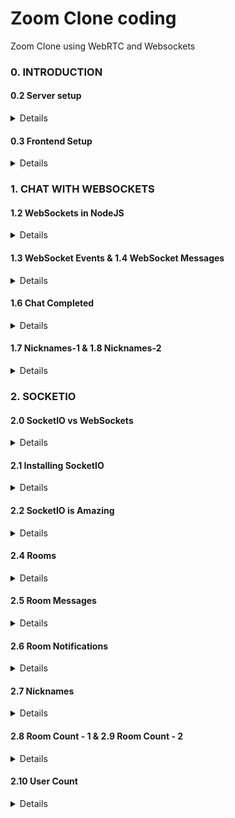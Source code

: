 # Zoom Clone coding

Zoom Clone using WebRTC and Websockets

### 0. INTRODUCTION
#### 0.2 Server setup
<details>

1. 프로젝트 초기화
    - npm init -y
        - npm(Node Packaged Manager): Node.js로 만들어진 모듈을 웹에서 받아서 설치하고 관리해주는 프로그램
        - npm init : 프로젝트 초기화(내용이 비어있는 package.json 생성)
        - -y : defualt값으로 package.json 생성
2. package.json 수정
    - script, main 삭제
    - description 추가
    - license MIT로 변경
3. Nodemon 설치
    - npm i nodemon -D
4. Babel 설치
    - npm i @babel/core @babel/cli @babel/node -D
5. Preset 설치
    - npm i @babel/preset-env -D
6. Express 설치
    - npm i express
7. Pug 설치
    - npm i pug
8. nodemon.json 추가 & nodemon 설정
    - exec key 추가(src/server.js에 대해 babel-node 명령문 실행)
9. babel.config.json 추가
    - 사용할 preset 입력
10. package.json script 추가
    - dev key 추가: nodemon 호출 -> nodemon.js의 코드 실행
11. src/server.js 추가
    - express import
    - app 생성 후 app.listen(3000) : 3000port로 실행
12. 실행
    - npm run dev

</details>

#### 0.3 Frontend Setup
<details>

1. server.js에 Pug 설정
2. server.js에 route 설정
    - ecpress()로 home.pug를 렌더링 함
3. server.js에 static file 등록
    - /public 경로에 있는 파일들(현재 app.js)이 static으로 등록
4. home.pug 수정
    - script 적용 app.js
    - html 뼈대 코드 작성
    - MVP CSS 적용
5. app.js 수정
    - 이곳에 js코드 작성함
    - 테스트 용으로 alert 작성
6. nodemon 설정 변경
    - /public 경로의 파일들을 ignore로 지정
    - ignore: 해당 경로의 파일이 변경되어도 서버가 재시작 되지 않음
    - front-end가 변경될 때는 server까지 재시작할 필요 없음
</details>

### 1. CHAT WITH WEBSOCKETS
#### 1.2 WebSockets in NodeJS
<details>

1. catchall url 만들기(server.js 수정)
    - 다른 경로("/*") 이동시 다시 home("/")으로 redirect 되도록 설정
2. ws(WebSocket) 설치
    - npm i ws
3. WebSocket 서버 적용
    - ws와 express를 합칠 예정
    - 원래 express는 http를 사용함
    - server.js ->import http
    - server.js -> import ws
    - code 삽입
    ```javascript
    const server = http.createServer(app);
    const wss = new WebSocket.server({server});
    ```
    - http와 ws를 다 사용할 수 있다(2개의 protocol 다 같은 port를 공유)
    - http서버가 필요한 이유는 views, static files, home, redirection을 사용하기 위함

</details>

#### 1.3 WebSocket Events & 1.4 WebSocket Messages
<details>

ws를 사용해서 backend와 frontend사이에 connection(연결) 생성
1. server.js (backend)
    ```javascript
    wss.on("connection", (socket) => {
        console.log("Connection to Browser!✅");
        socket.on("close", () => console.log("Disconnected from the Browser!❌"));
        socket.on("message", (message) => {
            console.log(message.toString('utf8'));
        });
        socket.send("hello!");
    });
    ```
    - socket을 받기 위해 connection 연결
    - server.js에서 console.log는 터미널창에 나타난다
    - close 이벤트 추가: 서버가 오프라인이 될때(브라우저(탭)이 닫힐때)
    - message 이벤트 추가: front에서 전달된 메세지 처리
    - socket.send() : front로 메세지 보내기
2. app.js (frontend)
    ```javascript
    const socket = new WebSocket(`ws://${window.location.host}`);

    socket.addEventListener("open", () => {
       console.log("Connected to Server!✅");
    })

    socket.addEventListener("message", (message) => {
       console.log("New message: ", message.data);
    });

    socket.addEventListener("close", () => {
       console.log("Disconnected from Server!❌");
    });

    setTimeout(() => {
       socket.send("hello from the browser!");
    }, 10000); // 10s 뒤에 실행
    ```
    - frontend에서 backend로 연결
    - open 이벤트 추가: 브라우저가 열리면 실행
    - message 이벤트 추가: backend에서 보낸메지 처리
    - close 이벤트 추가: 서버엣 연결을 끊은 경우
    - socket.send(): backend로 메세지 보내기
- ` (backtick, grave accent, backquoto, 억음부호)
    - 키보드 숫자 1의 왼쪽에 있는 거(tap키 위에 있는거)
    - C++이나 Java 같은 프로그램 언어에서는 ', " 과 동일하게 사용하지만, javascript에서는 다른게 쓰인다
    - 템플릿 리터럴(Template literals): 문자열 안에서 ${}(place holder, 플레이스 홀더)를 쓰기 위해 사용함
    - 이를 템플릿 리터럴(Template literals)이라고 한다: 정의)내장된 표현식을 허용하는 문자열 리터럴
    ```javascript
    console.log("정답: " + answer);
    console.log(`정답: ${answer}`); // Template literals
    ```
</details>

#### 1.6 Chat Completed
<details>

user가 보낸 message를 다시 모든 user에게 돌려주는 기능 추가
1. src/views/home.pug 에 form, input, button, ul 추가
2. src/public/js/app.js
    - submit시 input의 내용을 서버에 전달
3. src/server.js
    - frontend에서 전달받은 message를 모든 user에게 전달
</details>

#### 1.7 Nicknames-1 & 1.8 Nicknames-2
<details>

메세지를 ul list에 추가하기
메세지에 닉네임 추가하기
1. src/views/home.pug
    - 닉네임 form 추가
2. src/public/js/app.js
    - 닉네임 input값(Javascript Object)을 String 타입(JSON 문자열)으로 변환하는 메서드 추가
    - 닉네임을 backend로 전달하는 함수 추가(String 타입으로 전달)
    - backend에서 받은 메세지를 home.pug의 ul list에 추가
3. src/server.js
    - frontend에서 받은 messege(JSON 문자열)를 다시 Javascript Object로 변환(const parsedMsg)
    - 변환된 messege를 분류(switch(parsedMsg.type){})
    - parsedMsg.type === "nickname" -> socket에 저장
    - parsedMsg.type === "new_message" -> 닉네임과 함께 forntend에 전달
<br>

##### 왜 Javascript Object를 String으로 바꿔줘야하는가?
- 연결하고 싶은 back-end 서버가 javascript 서버가 아닐 수도 있기 때문
- websocket은 브라우저에 있는 API -> 백엔드에서는 다양한 프로그래밍 언어를 사용할 수 있기 때문에 이 API는 어떠한 판단도 하지 않음

##### socket 안에 정보를 저장 할 수 있다
```javascript
socket[] = "data";
```
</details>

### 2. SOCKETIO
#### 2.0 SocketIO vs WebSockets
<details>

socket IO: 실시간, 짧은 대기시간, 양방향, event 기반의 통신을 가능하게 하는 라이브러리(or 프레임워크)
- 자동 재연결 지원, 연결 끊김 확인, 바이너리 지원
    - socket IO는 연결이 어떤 이유에서든지 끊어지면, 재연결을 시도
    - 만약, websocket으로 연결이 안되면, socket IO는 다른 것을 이용해서 연결
    - websocket은 Socket IO가 실시간, 양방향, event 기반 통신을 제공하는 방법 중 하나
- 실시간 기능 같은 것들을 더 쉽게 만드는 편리한 코드를 제공
</details>

#### 2.1 Installing SocketIO
<details>

1. socketIO 설치
    - npm i socket.io
2. src/server.js
    - socket.io import 
    ```javascript
    import { Server } from "socket.io";
    ```
    -http server에 socket.io 연결
    ```javascript
    const httpServer = http.createServer(app);
    const wsServer = new Server(httpServer);
    ```
    - socket.ot에 connection시 log 출력
    ```javascript
    wsServer.on("connection", (socket) => {
        console.log(socket);
    })
    ```
3. src/public/js/app.js
    - frontend에도 socket.io 적용
    ```javascript
    const socket = io();
    ```
4. src/views/home.pug
    - socket.io script 추가
    ```javascript
    script(src="/socket.io/socket.io.js")
    ```
</details>

#### 2.2 SocketIO is Amazing
<details>

1. src/views/home.pug
    - room name을 입력받을 form, input 생성
2. src/public/js/app.js
    - socket.emit()으로 frontend에서 backend로 이벤트 전달
    - 첫번째 argument에는 event 이름
        - emit과 on은 같은 이름, 같은 string 이어야 한다
    - argument는 어떤 object도 다 보낼 수 있다
    - argument는 여러개 보낼 수 있다(가변인자)
    - callback 함수(서버에서 호출하는 function)는 맨 마지막 argument에 넣어 줘야 한다
    ```javascript
    function backendDone(msg) {
        console.log(`The backend says: `, msg);
    }

    function handleRoomSubmit(event) {
        event.preventDefault();
        const input = form.querySelector("input");
        socket.emit("enter_room", input.value, backendDone);
        input.value = ""; 
    }
    ```
3. src/server.js
    - socket.on()으로 frontend에서 전달된 이벤트를 받아옴
    - 첫번째 argument에는 event 이름
        - emit과 on은 같은 이름, 같은 string 이어야 한다
    ```javascript
    socket.on("enter_room", (msg, done) => {
        setTimeout(() => {
            done("hello fron the backend");
        }, 10000);
    });
    ```
</details>

#### 2.4 Rooms
<details>

Room 만들기
1. src/views/home.pug
    - room div 추가
2. src/public/js/app.js
    - welcome div에서 room을 만들면 welcome div는 사라지고 room div가 나타나도록 수정
3. src/server.js
    - frontend에서 생성한 room에 join
    - frontend의 코드를 실행시키켜 줌

##### Room 만들기 - socket.join(room)
- 서로 소통을 할 수 있는 socket 그룹
- socket IO는 기본적으로 room을 제공
- socket.join(room);
    - room: string
    - 주어진 방이나 방 목록에 소켓을 추가

##### socket.rooms: socket이 어떤 방에 있는지 확인
##### socket.id로 구별
```javascript
socket.on("enter_room", (roomName, done) => {
    console.log(socket.id);
    console.log(socket.rooms);
    socket.join(roomName);
    console.log(socket.rooms);
    done();
});
```
```
6i5YzMWw1RNkcaSfAAAD
Set(1) { '6i5YzMWw1RNkcaSfAAAD' }
Set(2) { '6i5YzMWw1RNkcaSfAAAD', 'd' }
```
</details>

#### 2.5 Room Messages
<details>

방 전체에 메세지 보내기

1. src/public/js/app.js

    ```javascript
    function addMessage(message) {
        const ul = room.querySelector("ul");
        const li = document.createElement("li");
        li.innerText = message;
        ul.appendChild(li);
    }

    socket.on("welcome", () => {
        addMessage("Someone joined!");
    });
    ```

2. src/server.js
    ```javascript
    wsServer.on("connection", (socket) => {
        socket.onAny((event) => {
            console.log(`Socket Event: ${event}`);
        });

        socket.on("enter_room", (roomName, done) => {
            socket.join(roomName);
            done();
            socket.to(roomName).emit("welcome"); // 추가된 부분
        });
    })
    ```
    - server.to(room)
        - 해당 room에 참가된 클라이언트에게만 event 전달
    - io.to("room-101").emit("foo", "bar");
        - foo 이벤트는 room-101 방에 연결된 모든 클라이언트에게 전달됨

</details>

#### 2.6 Room Notifications
<details>

방에서 나갔을 때 알림 메세지 보내기
1. src/public/js/app.js
    ```javascript
    socket.on("bye", () => {
        addMessage("someone left...");
    });
    ```

2. src/server.js
    ```javascript
    socket.on("disconnecting", () => {
        socket.rooms.forEach(room => socket.to(room).emit("bye"));
    });
    ```
    - disconnecting은 클라이언트가 접속을 중단했지만, 아직 room을 완전히 나가지는 않은상태.
    - socket.rooms -> 중복되는 요소가 없는 array인 Set -> forEach 사용 가능

메세지에 닉네임 표시해 주기(본인만)
1. src/public/js/app.js
    ```javascript
    /* 추가된 함수 */
    function handleMessageSubmit(event) {
        event.preventDefault();
        const input = room.querySelector("input");
        //const value = input.value;
        socket.emit("new_message", input.value, roomName, () => {
            addMessage(`You: ${input.value}`);
            input.value = "";
        });
    }

    function showRoom() {
        welcome.hidden = true;
        room.hidden = false;
        const h3 = room.querySelector("h3");
        h3.innerText = `Room ${roomName}`;

        /* 추가된 부분 */
        const form = room.querySelector("form");
        form.addEventListener("submit", handleMessageSubmit);
    }
    ```

2. src/server.js
    ```javascript
    socket.on("new_message", (msg, room, done) => {
        socket.to(room).emit("new_message", msg);
        done();
    });
    ```
    - 이건 정말 중요해. 꼭 기억해. 이 done 코드는 백엔드에서 실행하지 않아.
    - 내가 done을 호출했을 때 프론트엔드에서 코드를 실행할꺼야.
</details>

#### 2.7 Nicknames
<details>

메세지에 닉네임 표시
1. src/views/home.pug
    - 닉네임 form 추가
    - id 지정
    ```javascript
    form#name 
        input(type="text", placeholder="nickname", required)
        button Send
    form#msg
        input(type="text", placeholder="message", required)
        button Send
    ```
2. src/public/js/app.js
    ```javascript
    function handleNicknameSubmit(event) {
        event.preventDefault();
        const input = room.querySelector("#name input");
        socket.emit("nickname", input.value);
    }

    function showRoom() {
        welcome.hidden = true;
        room.hidden = false;
        const h3 = room.querySelector("h3");
        h3.innerText = `Room ${roomName}`;

        const msgForm = room.querySelector("#msg");
        const nameForm = room.querySelector("#name");
        msgForm.addEventListener("submit", handleMessageSubmit);
        nameForm.addEventListener("submit", handleNicknameSubmit);
    }

    socket.on("welcome", (user) => {
        addMessage(`[${user} arrived!]`);
    });

    socket.on("bye", (user) => {
        addMessage(`[${user} left...]`);
    });
    ```
3. src/server.js
    ```javascript
    wsServer.on("connection", (socket) => {
        socket["nickname"] = "Anonymous";

        ...
        socket.on("disconnecting", () => {
            socket.rooms.forEach(room => socket.to(room).emit("bye", socket.nickname));
        });

        socket.on("new_message", (msg, room, done) => {
            socket.to(room).emit("new_message", `${socket.nickname}: ${msg}`);
            done();
        });

        socket.on("nickname", (nickname) => (socket["nickname"] = nickname));
    });
    ```
</details>

#### 2.8 Room Count - 1 & 2.9 Room Count - 2
<details>

룸 list 보여주기
1. src/views/home.pug
    - 룸 list를 보여줄 ul 태그 추가
2. src/public/js/app.js
    - 방이 추가되었을 때 이벤트 추가
    ```javascript
    socket.on("room_change", (rooms) => {
        const roomList = welcome.querySelector("ul");
        roomList.innerHTML = "";
        if(rooms.length === 0) {
            return;
        }

        rooms.forEach((room) => {
            const li = document.createElement("li");
            li.innerText = room;
            roomList.append(li);
        })
    });
    ```
3. src/server.js
    - public room을 찾아서 프론트엔드로 전달
    - console.log(wsServer.sockets.adapter);
        - rooms(애플리케이션에 있는 모든 room)을 볼 수 있다
        - socket의 ID(sids)를 볼 수 있다
        - 만약 room ID를 socket ID에서 찾을 수 있다면 우리가 Private용 room을 찾은거야.(room ID와 socket ID가 같은 경우)
        - room ID를 socket ID에서 찾을 수 없다면 우리는 Public room을 찾은거야.
    ```javascript
    function publicRooms() {
        const {
            sockets: {
                adapter: {sids, rooms}
            }
        } = wsServer;
        const publicRooms = [];
        rooms.forEach((_, key) => {
            if(sids.get(key) === undefined) {
                publicRooms.push(key);
            }
        });
        return publicRooms;
    }

    socket.on("enter_room", (roomName, done) => {
        socket.join(roomName);
        done();
        socket.to(roomName).emit("welcome", socket.nickname);
        wsServer.sockets.emit("room_change", publicRooms());
    });
    ...
    socket.on("disconnect", () => {
        wsServer.sockets.emit("room_change", publicRooms());
    });
    ```

##### Adapter
- dapter가 기본적으로 하는 일은 다른 서버들 사이에 실시간 어플리케이션을 동기화
- Adapter는 누가 연결되었는지, 현재 어플리케이션에 room이 얼마나 있는지 알려줄 수 있다

##### Destructuring Assignment (구조 분해 할당)
- 배열이나 객체의 속성을 해체하여 그 값을 개별 변수에 담을 수 있게 하는 JavaScript 표현식
```javascript
/* 아래 3개가 다 같은 것*/
const sids = wsServer.sockets.adapter.sids;
const rooms = wsServer.sockets.adapter.rooms;

const { rooms, sids } = wsServer.sockets.adapter;

const {
    sockets: {
        adapter: {sids, rooms}
    }
} = wsServer;
```
[Mozilla: Destructuring Assignment](https://developer.mozilla.org/ko/docs/Web/JavaScript/Reference/Operators/Destructuring_assignment)
</details>

#### 2.10 User Count
<details>

유저수를 표시하는 기능 추가

1. src/public/js/app.js
    - room title을 표시하는 부분을 공통함수로 추출
    - room title에 유저수 표시
    ```javascript
    function showRoomTitle(newCount) {
        const h3 = room.querySelector("h3");
        h3.innerText = `Room ${roomName} (${newCount})`;
    }

    function showRoom(newCount) {
        ...
        showRoomTitle(newCount);
        ...
    }

    function handleRoomSubmit(event) {
        ...
        socket.emit("enter_room", input.value, showRoom);
        ...
    }

    socket.on("welcome", (user, newCount) => {
        showRoomTitle(newCount);
        addMessage(`[${user} arrived!]`);
    });

    socket.on("bye", (user, newCount) => {
        showRoomTitle(newCount);
        addMessage(`[${user} left...]`);
    });
    ```

2. src/server.js
    - enter_room
    ```javascript
    socket.on("enter_room", (roomName, done) => {
        socket.join(roomName);
        done(countRoom(roomName));
        socket.to(roomName).emit("welcome", socket.nickname, countRoom(roomName));
        wsServer.sockets.emit("room_change", publicRooms());
    });

    socket.on("disconnecting", () => {
        socket.rooms.forEach((room) => {
            socket.to(room).emit("bye", socket.nickname, countRoom(room) - 1)});
    });
    ```

##### Optional chaining (?.)
```javascript
function countRoom(roomName) {
    return wsServer.sockets.adapter.rooms.get(roomName)?.size;
}
```
- 참조하는 값이 nullish(null or undifined)이면 반환값이 undefined. (error가 나지 않는다)
- 에제에서 .get(roomName)이 nullish이면 반환값 = undefined

</details>